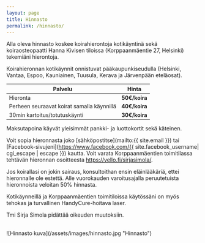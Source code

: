 ```yaml
---
layout: page
title: Hinnasto
permalink: /hinnasto/
---
```


Alla oleva hinnasto koskee koirahierontoja kotikäyntinä sekä koiraosteopaatti Hanna Kivisen tiloissa (Korppaanmäentie 27, Helsinki) tekemiäni hierontoja.

Koirahieronnan kotikäynnit onnistuvat pääkaupunkiseudulla (Helsinki, Vantaa, Espoo, Kauniainen, Tuusula, Kerava ja Järvenpään eteläosat). 

| Palvelu | Hinta |
|---------|-------|
| Hieronta | **50€/koira** |
| Perheen seuraavat koirat samalla käynnillä | **40€/koira** |
| 30min kartoitus/totutuskäynti | **30€/koira** |

Maksutapoina käyvät yleisimmät pankki- ja luottokortit sekä käteinen.

Voit sopia hieronnasta joko [sähköpostitse](mailto:{{ site.email }}) tai [Facebook-sivujeni](https://www.facebook.com/{{ site.facebook_username| cgi_escape | escape }}) kautta. Voit varata Korppaanmäentien toimitilassa tehtävän hieronnan osoitteesta <https://vello.fi/sirjasimola/>.

Jos koirallasi on jokin sairaus, konsultoithan ensin eläinlääkäriä, ettei hieronnalle ole estettä. Alle vuorokauden varoitusajalla peruutetuista hieronnoista veloitan 50% hinnasta. 

Kotikäynneillä ja Korppaanmäentien toimitiloissa käytössäni on myös tehokas ja turvallinen HandyCure-hoitava laser.

Tmi Sirja Simola pidättää oikeuden muutoksiin.

<br/>
![Hinnasto kuva](/assets/images/hinnasto.jpg "Hinnasto")